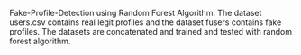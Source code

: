 Fake-Profile-Detection using Random Forest Algorithm. The dataset users.csv contains real legit profiles and the dataset fusers contains fake profiles. The datasets are concatenated and trained and tested with random forest algorithm.
